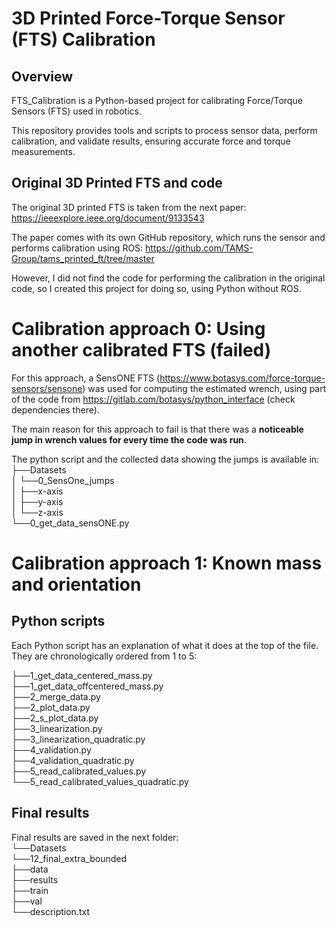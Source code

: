 # 3D Printed Force-Torque Sensor (FTS) Calibration

## Overview
FTS_Calibration is a Python-based project for calibrating Force/Torque Sensors (FTS) used in robotics.

This repository provides tools and scripts to process sensor data, perform calibration, and validate results, ensuring accurate force and torque measurements.

## Original 3D Printed FTS and code
The original 3D printed FTS is taken from the next paper: https://ieeexplore.ieee.org/document/9133543

The paper comes with its own GitHub repository, which runs the sensor and performs calibration using ROS: https://github.com/TAMS-Group/tams_printed_ft/tree/master

However, I did not find the code for performing the calibration in the original code, so I created this project for doing so, using Python without ROS.

# Calibration approach 0: Using another calibrated FTS (failed)
For this approach, a SensONE FTS (https://www.botasys.com/force-torque-sensors/sensone) was used for computing the estimated wrench, using part of the code from https://gitlab.com/botasys/python_interface (check dependencies there).

The main reason for this approach to fail is that there was a **noticeable jump in wrench values for every time the code was run**.

The python script and the collected data showing the jumps is available in:
├──Datasets  
│    └──0_SensOne_jumps  
│        ├──x-axis   
│        ├──y-axis   
│        └──z-axis   
└──0_get_data_sensONE.py  

# Calibration approach 1: Known mass and orientation
## Python scripts
Each Python script has an explanation of what it does at the top of the file.
They are chronologically ordered from 1 to 5:  

├──1_get_data_centered_mass.py  
├──1_get_data_offcentered_mass.py  
├──2_merge_data.py    
├──2_plot_data.py  
├──2_s_plot_data.py   
├──3_linearization.py   
├──3_linearization_quadratic.py    
├──4_validation.py   
├──4_validation_quadratic.py   
├──5_read_calibrated_values.py   
└──5_read_calibrated_values_quadratic.py

## Final results
Final results are saved in the next folder:  
└──Datasets  
    └──12_final_extra_bounded  
        ├──data  
        ├──results  
        ├──train  
        ├──val  
        └──description.txt
 

